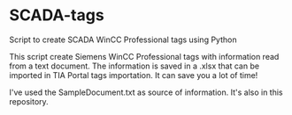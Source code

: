 # SCADA-tags
Script to create SCADA WinCC Professional tags using Python

This script create Siemens WinCC Professional tags with information read from a text document. The information is saved in a .xlsx that can be imported in TIA Portal tags importation. It can save you a lot of time!   

I've used the SampleDocument.txt as source of information. It's also in this repository.  
